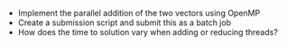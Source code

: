 - Implement the parallel addition of the two vectors using OpenMP
- Create a submission script and submit this as a batch job
- How does the time to solution vary when adding or reducing threads?
